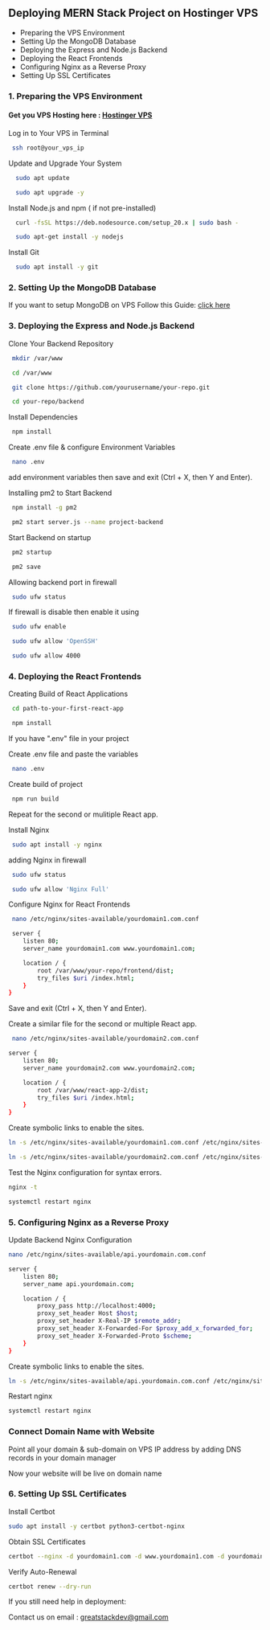 ## Deploying MERN Stack Project on Hostinger VPS

- Preparing the VPS Environment
- Setting Up the MongoDB Database
- Deploying the Express and Node.js Backend
- Deploying the React Frontends
- Configuring Nginx as a Reverse Proxy
- Setting Up SSL Certificates

### 1. Preparing the VPS Environment

#### Get you VPS Hosting here : [Hostinger VPS](https://greatstack.dev/go/hostinger-vps)

Log in to Your VPS in Terminal

```bash
 ssh root@your_vps_ip
```

Update and Upgrade Your System

```bash
  sudo apt update
```

```bash
  sudo apt upgrade -y
```

Install Node.js and npm ( if not pre-installed)

```bash
  curl -fsSL https://deb.nodesource.com/setup_20.x | sudo bash -
```

```bash
  sudo apt-get install -y nodejs
```

Install Git

```bash
  sudo apt install -y git
```

### 2. Setting Up the MongoDB Database

If you want to setup MongoDB on VPS Follow this Guide: [click here](https://github.com/GreatStackDev/notes/blob/main/MongoDB_Setup_on_VPS.md)

### 3. Deploying the Express and Node.js Backend

Clone Your Backend Repository

```bash
 mkdir /var/www
```

```bash
 cd /var/www
```

```bash
 git clone https://github.com/yourusername/your-repo.git
```

```bash
 cd your-repo/backend
```

Install Dependencies

```bash
 npm install
```

Create .env file & configure Environment Variables

```bash
 nano .env
```

add environment variables then save and exit (Ctrl + X, then Y and Enter).

Installing pm2 to Start Backend

```bash
 npm install -g pm2
```

```bash
 pm2 start server.js --name project-backend
```

Start Backend on startup

```bash
 pm2 startup
```

```bash
 pm2 save
```

Allowing backend port in firewall

```bash
 sudo ufw status
```

If firewall is disable then enable it using

```bash
 sudo ufw enable
```

```bash
 sudo ufw allow 'OpenSSH'
```

```bash
 sudo ufw allow 4000
```

### 4. Deploying the React Frontends

Creating Build of React Applications

```bash
 cd path-to-your-first-react-app
```

```bash
 npm install
```

If you have ".env" file in your project

Create .env file and paste the variables

```bash
 nano .env
```

Create build of project

```bash
 npm run build
```

Repeat for the second or mulitiple React app.

Install Nginx

```bash
 sudo apt install -y nginx
```

adding Nginx in firewall

```bash
 sudo ufw status
```

```bash
 sudo ufw allow 'Nginx Full'
```

Configure Nginx for React Frontends

```bash
 nano /etc/nginx/sites-available/yourdomain1.com.conf
```

```bash
 server {
    listen 80;
    server_name yourdomain1.com www.yourdomain1.com;

    location / {
        root /var/www/your-repo/frontend/dist;
        try_files $uri /index.html;
    }
}
```

Save and exit (Ctrl + X, then Y and Enter).

Create a similar file for the second or multiple React app.

```bash
 nano /etc/nginx/sites-available/yourdomain2.com.conf
```

```bash
server {
    listen 80;
    server_name yourdomain2.com www.yourdomain2.com;

    location / {
        root /var/www/react-app-2/dist;
        try_files $uri /index.html;
    }
}
```

Create symbolic links to enable the sites.

```bash
ln -s /etc/nginx/sites-available/yourdomain1.com.conf /etc/nginx/sites-enabled/
```

```bash
ln -s /etc/nginx/sites-available/yourdomain2.com.conf /etc/nginx/sites-enabled/
```

Test the Nginx configuration for syntax errors.

```bash
nginx -t
```

```bash
systemctl restart nginx
```

### 5. Configuring Nginx as a Reverse Proxy

Update Backend Nginx Configuration

```bash
nano /etc/nginx/sites-available/api.yourdomain.com.conf
```

```bash
server {
    listen 80;
    server_name api.yourdomain.com;

    location / {
        proxy_pass http://localhost:4000;
        proxy_set_header Host $host;
        proxy_set_header X-Real-IP $remote_addr;
        proxy_set_header X-Forwarded-For $proxy_add_x_forwarded_for;
        proxy_set_header X-Forwarded-Proto $scheme;
    }
}
```

Create symbolic links to enable the sites.

```bash
ln -s /etc/nginx/sites-available/api.yourdomain.com.conf /etc/nginx/sites-enabled/
```

Restart nginx

```bash
systemctl restart nginx
```

### Connect Domain Name with Website

Point all your domain & sub-domain on VPS IP address by adding DNS records in your domain manager

Now your website will be live on domain name

### 6. Setting Up SSL Certificates

Install Certbot

```bash
sudo apt install -y certbot python3-certbot-nginx
```

Obtain SSL Certificates

```bash
certbot --nginx -d yourdomain1.com -d www.yourdomain1.com -d yourdomain2.com -d api.yourdomain.com
```

Verify Auto-Renewal

```bash
certbot renew --dry-run
```

If you still need help in deployment:

Contact us on email : greatstackdev@gmail.com
